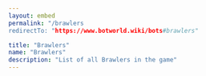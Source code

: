 ```yaml
---
layout: embed
permalink: "/brawlers
redirectTo: "https://www.botworld.wiki/bots#brawlers"

title: "Brawlers"
name: "Brawlers"
description: "List of all Brawlers in the game"
---
```


